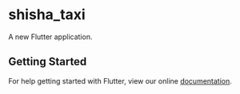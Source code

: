 # shisha_taxi

A new Flutter application.

## Getting Started

For help getting started with Flutter, view our online
[documentation](https://flutter.io/).
